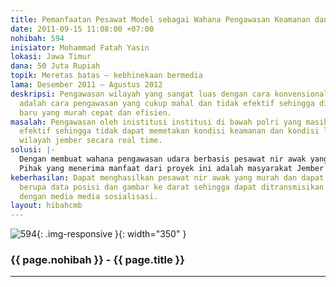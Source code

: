 ```yaml
---
title: Pemanfaatan Pesawat Model sebagai Wahana Pengawasan Keamanan dan Lalu Lintas
date: 2011-09-15 11:08:00 +07:00
nohibah: 594
inisiator: Mohammad Fatah Yasin
lokasi: Jawa Timur
dana: 50 Juta Rupiah
topik: Meretas batas – kebhinekaan bermedia
lama: Desember 2011 – Agustus 2012
deskripsi: Pengawasan wilayah yang sangat luas dengan cara konvensional (jalur darat)
  adalah cara pengawasan yang cukup mahal dan tidak efektif sehingga diperlukan cara
  baru yang murah cepat dan efisien.
masalah: Pengawasan oleh inistitusi institusi di bawah polri yang masih tidak begitu
  efektif sehingga tidak dapat memetakan kondisi keamanan dan kondisi lalu lintas
  wilayah jember secara real time.
solusi: |-
  Dengan membuat wahana pengawasan udara berbasis pesawat nir awak yang nantinya akan secara online memberikan data daerah yang diawasinya.
  Pihak yang menerima manfaat dari proyek ini adalah masyarakat Jember pada umumnya.
keberhasilan: Dapat menghasilkan pesawat nir awak yang murah dan dapat mengirim transmisi
  berupa data posisi dan gambar ke darat sehingga dapat ditransmisikan secara online
  dengan media media sosialisasi.
layout: hibahcmb
---
```


![594](/static/img/hibahcmb/594.png){: .img-responsive }{: width="350" }

### {{ page.nohibah }} - {{ page.title }}

---
